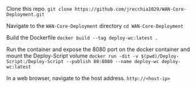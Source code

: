 Clone this repo.
`git clone https://github.com/jrecchia1029/WAN-Core-Deployment.git`

Navigate to the `WAN-Core-Deployment` directory
`cd WAN-Core-Deployment`

Build the Dockerfile
`docker build --tag deploy-wc:latest .`

Run the container and expose the 8080 port on the docker container and mount the Deploy-Script volume
`docker run -dit -v $(pwd)/Deploy-Script:/Deploy-Script --publish 80:8080 --name deploy-wc deploy-wc:latest`

In a web browser, navigate to the host address.
`http://<host-ip>`